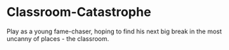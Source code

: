 # Classroom-Catastrophe
Play as a young fame-chaser, hoping to find his next big break in the most uncanny of places - the classroom. 
